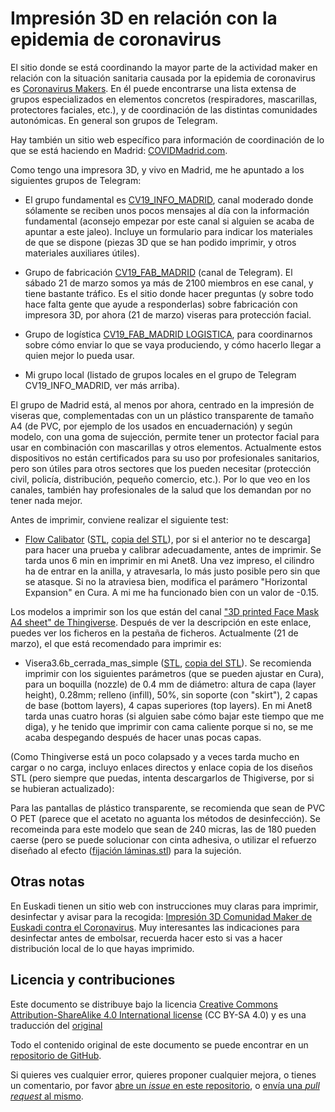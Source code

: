 # Impresión 3D en relación con la epidemia de coronavirus

El sitio donde se está coordinando la mayor parte de la actividad maker en relación con la situación sanitaria causada por la epidemia de coronavirus es [Coronavirus Makers](https://www.coronavirusmakers.org/index.php/es/). En él puede encontrarse una lista extensa de grupos especializados en elementos concretos (respiradores, mascarillas, protectores faciales, etc.), y de coordinación de las distintas comunidades autonómicas. En general son grupos de Telegram.

Hay también un sitio web específico para información de coordinación de lo que se está haciendo en Madrid: [COVIDMadrid.com](https://covidmadrid.com/).

Como tengo una impresora 3D, y vivo en Madrid, me he apuntado a los siguientes grupos de Telegram:

* El grupo fundamental es [CV19_INFO_MADRID](https://t.me/cv19_fab_info), canal moderado donde sólamente se reciben unos pocos mensajes al día con la información fundamental (aconsejo empezar por este canal si alguien se acaba de apuntar a este jaleo). Incluye un formulario para indicar los materiales de que se dispone (piezas 3D que se han podido imprimir, y otros materiales auxiliares útiles).

* Grupo de fabricación [CV19_FAB_MADRID](https://t.me/joinchat/Ec-3Ih0C2Wzr7OBkqfiEUQ) (canal de Telegram). El sábado 21 de marzo somos ya más de 2100 miembros en ese canal, y tiene bastante tráfico. Es el sitio donde hacer preguntas (y sobre todo hace falta gente que ayude a responderlas) sobre fabricación con impresora 3D, por ahora (21 de marzo) viseras para protección facial.

* Grupo de logística [CV19_FAB_MADRID LOGISTICA](https://t.me/joinchat/MI8qJ0vZuLWeJOJlJgMguQ), para coordinarnos sobre cómo enviar lo que se vaya produciendo, y cómo hacerlo llegar a quien mejor lo pueda usar.

* Mi grupo local (listado de grupos locales en el grupo de Telegram CV19_INFO_MADRID, ver más arriba).

El grupo de Madrid está, al menos por ahora, centrado en la impresión de viseras que, complementadas con un un plástico transparente de tamaño A4 (de PVC, por ejemplo de los usados en encuadernación) y según modelo, con una goma de sujección, permite tener un protector facial para usar en combinación con mascarillas y otros elementos. Actualmente estos dispositivos no están certificados para su uso por profesionales sanitarios, pero son útiles para otros sectores que los pueden necesitar (protección civil, policía, distribución, pequeño comercio, etc.). Por lo que veo en los canales, también hay profesionales de la salud que los demandan por no tener nada mejor.

Antes de imprimir, conviene realizar el siguiente test:

* [Flow Calibator](https://www.thingiverse.com/thing:1662342) ([STL](https://cdn.thingiverse.com/assets/43/12/fc/91/0b/flow_calibrator.stl), [copia del STL](covid-data/flow_calibrator.stl)), por si el anterior no te descarga] para hacer una prueba y calibrar adecuadamente, antes de imprimir. Se tarda unos 6 min en imprimir en mi Anet8. Una vez impreso, el cilindro ha de entrar en la anilla, y atravesarla, lo más justo posible pero sin que se atasque. Si no la atraviesa bien, modifica el parámero "Horizontal Expansion" en Cura. A mi me ha funcionado bien con un valor de -0.15.

Los modelos a imprimir son los que están del canal ["3D printed Face Mask A4 sheet" de Thingiverse](https://www.thingiverse.com/thing:4228123). Después de ver la descripción en este enlace, puedes ver los ficheros en la pestaña de ficheros. Actualmente (21 de marzo), el que está recomendado para imprimir es:

* Visera3.6b_cerrada_mas_simple ([STL](https://www.thingiverse.com/download:7842326), [copia del STL](covid-data/Visera_3.6b_cerrada__mas_simple.stl)). Se recomienda imprimir con los siguientes parámetros (que se pueden ajustar en Cura), para un boquilla (nozzle) de 0.4 mm de diámetro: altura de capa (layer height), 0.28mm; relleno (infill), 50%, sin soporte (con "skirt"), 2 capas de base (bottom layers), 4 capas superiores (top layers). En mi Anet8 tarda unas cuatro horas (si alguien sabe cómo bajar este tiempo que me diga), y he tenido que imprimir con cama caliente porque si no, se me acaba despegando después de hacer unas pocas capas.

(Como Thingiverse está un poco colapsado y a veces tarda mucho en cargar o no carga, incluyo enlaces directos y enlace copia de los diseños STL (pero siempre que puedas, intenta descargarlos de Thigiverse, por si se hubieran actualizado):

Para las pantallas de plástico transparente, se recomienda que sean de PVC O PET (parece que el acetato no aguanta los métodos de desinfección). Se recomeinda para este modelo que sean de 240 micras, las de 180 pueden caerse (pero se puede solucionar con cinta adhesiva, o utilizar el refuerzo diseñado al efecto ([fijación láminas.stl](https://cdn.thingiverse.com/assets/90/9a/52/09/6a/fijacion_laminas_finas_Visera_3.5.2.stl)) para la sujeción. 

## Otras notas

En Euskadi tienen un sitio web con instrucciones muy claras para imprimir, desinfectar y avisar para la recogida: [Impresión 3D Comunidad Maker de Euskadi contra el Coronavirus](https://covideuskadi.net/impresion-3d/). Muy interesantes las indicaciones para desinfectar antes de embolsar, recuerda hacer esto si vas a hacer distribución local de lo que hayas imprimido.


## <a name="license">Licencia y contribuciones</a>

Este documento se distribuye bajo la licencia
[Creative Commons Attribution-ShareAlike 4.0 International license](https://creativecommons.org/licenses/by-sa/4.0/)
(CC BY-SA 4.0) y es una traducción del [original](https://github.com/jgbarah/Notes/foss-distance-learning.html)

Todo el contenido original de este documento se puede encontrar en un
[repositorio de GitHub](https://github.com/jgbarah/Notes/).

Si quieres ves cualquier error, quieres proponer cualquier mejora, o tienes un comentario, por favor
[abre un *issue* en este repositorio](https://github.com/jgbarah/Notes/issues/new),
o [envía una *pull request* al mismo](https://github.com/jgbarah/Notes/pulls).

